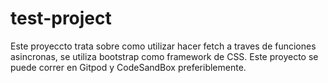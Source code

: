 # test-project
Este proyeccto trata sobre como utilizar hacer fetch a traves de funciones asincronas, se utiliza bootstrap como framework de CSS. Este proyecto se puede correr en Gitpod y CodeSandBox preferiblemente.
